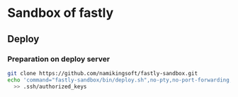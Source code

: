 Sandbox of fastly
========================================

Deploy
----------------------------------------

### Preparation on deploy server
```bash
git clone https://github.com/namikingsoft/fastly-sandbox.git
echo 'command="fastly-sandbox/bin/deploy.sh",no-pty,no-port-forwarding,no-X11-forwarding,no-agent-forwarding ssh-rsa AAAA...' \
  >> .ssh/authorized_keys
```

